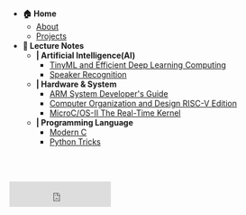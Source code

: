 - **🏠 Home**
  - [About](home.md)
  - [Projects](wip.md)
- **📝 Lecture Notes**
  - **| Artificial Intelligence(AI)**
    - [TinyML and Efficient Deep Learning Computing](notes/mit-6s965/README.md)
    - [Speaker Recognition](notes/udemy-speaker/README.md)
  - **| Hardware & System**
    - [ARM System Developer's Guide](notes/arm-system-guide/README.md)
    - [Computer Organization and Design RISC-V Edition](notes/cod/README.md)
    - [MicroC/OS-II The Real-Time Kernel](notes/ucos2/README.md)
  - **| Programming Language**
    - [Modern C](notes/modern-c/README.md)
    - [Python Tricks](notes/python-trick/README.md)

<br/>
<br/> 

<!-- https://www.clocklink.com/gallery/view/html5-008 -->
<p>
  <iframe scrolling="no" frameborder="no" clocktype="html5" style="overflow:hidden;border:0;margin:0;padding:0;width:180px;height:45px;"src="https://www.clocklink.com/html5embed.php?clock=008&timezone=JST&color=black&size=180&Title=&Message=&Target=&From=2025,1,1,0,0,0&Color=black"></iframe>
</p>